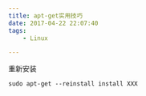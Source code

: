 ```yaml
---
title: apt-get实用技巧
date: 2017-04-22 22:07:40
tags:
	- Linux

---
```




重新安装

```
sudo apt-get --reinstall install XXX
```

